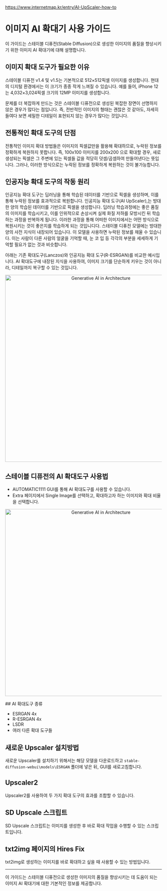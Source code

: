 https://www.internetmap.kr/entry/AI-UpScaler-how-to


# 이미지 AI 확대기 사용 가이드

이 가이드는 스테이블 디퓨전(Stable Diffusion)으로 생성한 이미지의 품질을 향상시키기 위한 이미지 AI 확대기에 대해 설명합니다.


## 이미지 확대 도구가 필요한 이유

스테이블 디퓨전 v1.4 및 v1.5는 기본적으로 512×512픽셀 이미지를 생성합니다. 현대의 디지털 환경에서는 이 크기가 종종 작게 느껴질 수 있습니다. 예를 들어, iPhone 12는 4,032×3,024픽셀 크기의 12MP 이미지를 생성합니다.

문제를 더 복잡하게 만드는 것은 스테이블 디퓨전으로 생성된 복잡한 장면이 선명하지 않은 경우가 많다는 점입니다. 즉, 전반적인 이미지의 형태는 괜찮은 것 같아도, 자세히 들여다 보면 세밀한 디테일이 표현되지 않는 경우가 많다는 것입니다.


## 전통적인 확대 도구의 단점

전통적인 이미지 확대 방법들은 이미지의 픽셀값만을 활용해 확대하므로, 누락된 정보를 정확하게 복원하지 못합니다.  즉, 100x100 이미지를 200x200 으로 확대할 경우, 새로 생성되는 픽셀은 그 주변에 있는 픽셀들 값을 적당히 덧셈/곱셈하여 만들어낸다는 뜻입니다. 그러나, 이러한 방식으로는 누락된 정보를 정확하게 복원하는 것이 불가능합니다. 


## 인공지능 확대 도구의 작동 원리

인공지능 확대 도구는 딥러닝을 통해 학습된 데이터를 기반으로 픽셀을 생성하며, 이를 통해 누락된 정보를 효과적으로 복원합니다. 인공지능 확대 도구(AI UpScaler),는 방대한 양의 학습된 데이터를 기반으로 픽셀을 생성합니다. 딥러닝 학습과정에는 좋은 품질의 이미지를 학습시키고, 이를 인위적으로 손상시켜 실제 화질 저하를 모방시킨 뒤 학습하는 과정을 반복하게 됩니다. 이러한 과정을 통해 어떠한 이미지에서는 어떤 방식으로 복원시키는 것이 좋은지를 학습하게 되는 것입니디다.
스테이블 디퓨전 모델에는 방대한 양의 사전 지식이 내장되어 있습니다. 이 모델을 사용하면 누락된 정보를 채울 수 있습니다. 이는 사람이 다른 사람의 얼굴을 기억할 때, 눈 코 입 등 각각의 부분을 세세하게 기억할 필요가 없는 것과 비슷합니다.

아래는 기존 확대도구(Lanczos)와 인공지능 확대 도구(R-ESRGAN)를 비교한 예시입니다. AI 확대도구에 내장된 지식을 사용하여, 이미지 크기를 단순하게 키우는 것이 아니라, 디테일까지 복구할 수 있는 것입니다.

<p align="center">
  <img src="../../img/sd_upscale.png" alt="Generative AI in Architecture" width= "600px">
</p>

## 스테이블 디퓨전의 AI 확대도구 사용법

- AUTOMATIC1111 GUI를 통해 AI 확대도구를 사용할 수 있습니다.
- Extra 페이지에서 Single Image를 선택하고, 확대하고자 하는 이미지와 확대 비율을 선택합니다.
<p align="center">
  <img src="../../img/sd_upscaler1.png" alt="Generative AI in Architecture" width= "600px">
</p>
## AI 확대도구 종류

- ESRGAN 4x
- R-ESRGAN 4x
- LSDR
- 여러 다른 확대 도구들

## 새로운 Upscaler 설치방법

새로운 Upscaler를 설치하기 위해서는 해당 모델을 다운로드하고 `stable-diffusion-webui\models\ESRGAN` 폴더에 넣은 뒤, GUI를 새로고침합니다.

## Upscaler2

Upscaler2를 사용하여 두 가지 확대 도구의 효과를 조합할 수 있습니다.

## SD Upscale 스크립트

SD Upscale 스크립트는 이미지를 생성한 후 바로 확대 작업을 수행할 수 있는 스크립트입니다.

## txt2img 페이지의 Hires Fix

txt2img로 생성하는 이미지를 바로 확대하고 싶을 때 사용할 수 있는 방법입니다.

---

이 가이드는 스테이블 디퓨전으로 생성한 이미지의 품질을 향상시키는 데 도움이 되는 이미지 AI 확대기에 대한 기본적인 정보를 제공합니다.
